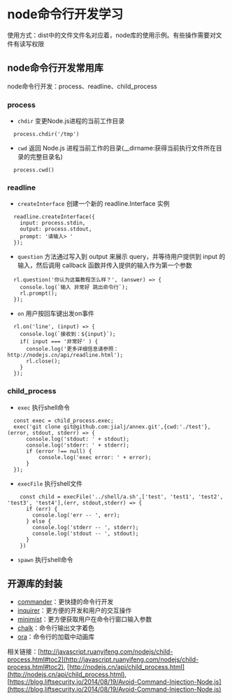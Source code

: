 # node命令行开发学习

使用方式：dist中的文件文件名对应着，node库的使用示例。有些操作需要对文件有读写权限

## node命令行开发常用库

node命令行开发：process、readline、child_process

### process

- `chdir` 变更Node.js进程的当前工作目录
```
  process.chdir('/tmp')
```
- `cwd`  返回 Node.js 进程当前工作的目录(__dirname:获得当前执行文件所在目录的完整目录名)
```
  process.cwd()
```

### readline

- `createInterface` 创建一个新的 readline.Interface 实例

```
  readline.createInterface({
    input: process.stdin,
    output: process.stdout,
    prompt: '请输入> '
  }); 
```

- `question`  方法通过写入到 output 来展示 query，并等待用户提供到 input 的输入，然后调用 callback 函数并传入提供的输入作为第一个参数

```
  rl.question('你认为这篇教程怎么样？', (answer) => {
    console.log(`输入 非常好 跳出命令行`);
    rl.prompt();
  });

```

- `on` 用户按回车键出发on事件
```
  rl.on('line', (input) => {
    console.log(`接收到：${input}`);
    if( input === '非常好' ) {
      console.log('更多详细信息请参照：http://nodejs.cn/api/readline.html');
      rl.close();
    }
  });
```

### child_process

- `exec` 执行shell命令
```
  const exec = child_process.exec;
  exec('git clone git@github.com:jialj/annex.git',{cwd:'./test'}, (error, stdout, stderr) => {
      console.log('stdout: ' + stdout);
      console.log('stderr: ' + stderr);
      if (error !== null) {
          console.log('exec error: ' + error);
      }
  });
```
- `execFile` 执行shell文件
```
    const child = execFile('../shell/a.sh',['test', 'test1', 'test2', 'test3', 'test4'],(err, stdout,stderr) => {
      if (err) {
        console.log('err -- ', err);
      } else {
        console.log('stderr -- ', stderr);
        console.log('stdout -- ', stdout);
      }
    })
```
- `spawn` 执行shell命令


## 开源库的封装

- [commander](https://github.com/tj/commander.js)：更快捷的命令行开发
- [inquirer](https://github.com/SBoudrias/Inquirer.js)：更方便的开发和用户的交互操作
- [minimist](https://github.com/substack/minimist)：更方便获取用户在命令行窗口输入参数
- [chalk](https://github.com/chalk/chalk)：命令行输出文字着色
- [ora](https://github.com/sindresorhus/ora)：命令行的加载中动画库

相关链接：[http://javascript.ruanyifeng.com/nodejs/child-process.html#toc2](http://javascript.ruanyifeng.com/nodejs/child-process.html#toc2),
[http://nodejs.cn/api/child_process.html](http://nodejs.cn/api/child_process.html),
[https://blog.liftsecurity.io/2014/08/19/Avoid-Command-Injection-Node.js](https://blog.liftsecurity.io/2014/08/19/Avoid-Command-Injection-Node.js)